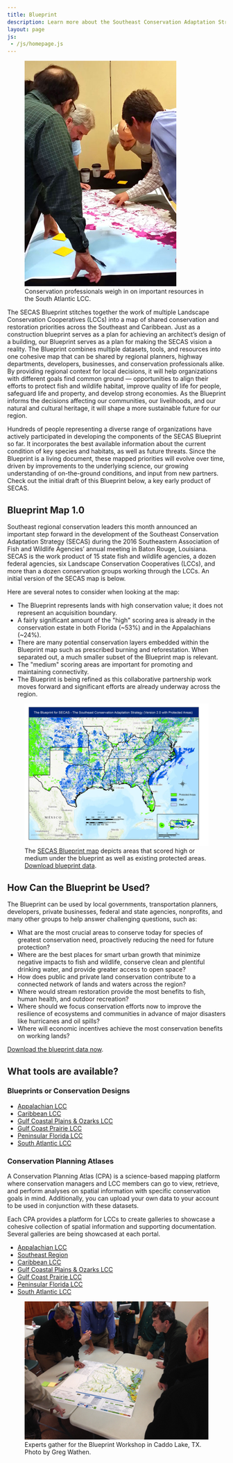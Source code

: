 ```yaml
---
title: Blueprint
description: Learn more about the Southeast Conservation Adaptation Strategy (SECAS) Blueprint
layout: page
js:
 - /js/homepage.js
---
```


<figure class="image-right">
  <img src="./images/south-atlantic-blueprint-2.jpg" alt="A group of conservation professionals investigating a map"/>
  <figcaption>Conservation professionals weigh in on important resources in the South Atlantic LCC.</figcaption>
</figure>

The SECAS Blueprint stitches together the work of multiple Landscape Conservation Cooperatives (LCCs) into a map of shared conservation and restoration priorities across the Southeast and Caribbean. Just as a construction blueprint serves as a plan for achieving an architect’s design of a building, our Blueprint serves as a plan for making the SECAS vision a reality. The Blueprint combines multiple datasets, tools, and resources into one cohesive map that can be shared by regional planners, highway departments, developers, businesses, and conservation professionals alike. By providing regional context for local decisions, it will help organizations with different goals find common ground — opportunities to align their efforts to protect fish and wildlife habitat, improve quality of life for people, safeguard life and property, and develop strong economies. As the Blueprint informs the decisions affecting our communities, our livelihoods, and our natural and cultural heritage, it will shape a more sustainable future for our region.

Hundreds of people representing a diverse range of organizations have actively participated in developing the components of the SECAS Blueprint so far. It incorporates the best available information about the current condition of key species and habitats, as well as future threats. Since the Blueprint is a living document, these mapped priorities will evolve over time, driven by improvements to the underlying science, our growing understanding of on-the-ground conditions, and input from new partners.  Check out the initial draft of this Blueprint below, a key early product of SECAS.

## Blueprint Map 1.0

Southeast regional conservation leaders this month announced an important step forward in the development of the Southeast Conservation Adaptation Strategy (SECAS) during the 2016 Southeastern Association of Fish and Wildlife Agencies’ annual meeting in Baton Rouge, Louisiana.  SECAS is the work product of 15 state fish and wildlife agencies, a dozen federal agencies, six Landscape Conservation Cooperatives (LCCs), and more than a dozen conservation groups working through the LCCs.   An initial version of the SECAS map is below.

Here are several notes to consider when looking at the map:

 - The Blueprint represents lands with high conservation value; it does not represent an acquisition boundary.
 - A fairly significant amount of the "high" scoring area is already in the conservation estate in both Florida (~53%) and in the Appalachians (~24%).
 - There are many potential conservation layers embedded within the Blueprint map such as prescribed burning and reforestation.  When separated out, a much smaller subset of the Blueprint map is relevant.
 - The "medium" scoring areas are important for promoting and maintaining connectivity.
 - The Blueprint is being refined as this collaborative partnership work moves forward and significant efforts are already underway across the region.

<figure>
  <a href="./images/secas-blueprint-2-full-res.jpg" target="_blank">
    <img src="./images/secas-blueprint-2.jpg" alt="A map depicting key areas to fullfil the vision of SECAS.  Map includes protected areas as well as high and medium ranked areas from the blueprint." />
  </a>
  <figcaption>The <a href="./images/secas-blueprint-2-full-res.jpg" target="_blank">SECAS Blueprint map</a> depicts areas that scored high or medium under the blueprint as well as existing protected areas. <a href="https://seregion.databasin.org/datasets/c237c946ba0c49b0957cffea1bfb7ad7" target="_blank">Download blueprint data</a>.</figcaption>
</figure>

## How Can the Blueprint be Used?

The Blueprint can be used by local governments, transportation planners, developers, private businesses, federal and state agencies, nonprofits, and many other groups to help answer challenging questions, such as:

- What are the most crucial areas to conserve today for species of greatest conservation need, proactively reducing the need for future protection?
- Where are the best places for smart urban growth that minimize negative impacts to fish and wildlife, conserve clean and plentiful drinking water, and provide greater access to open space?
- How does public and private land conservation contribute to a connected network of lands and waters across the region?
- Where would stream restoration provide the most benefits to fish, human health, and outdoor recreation?
- Where should we focus conservation efforts now to improve the resilience of ecosystems and communities in advance of major disasters like hurricanes and oil spills?
- Where will economic incentives achieve the most conservation benefits on working lands?

[Download the blueprint data now](https://seregion.databasin.org/datasets/c237c946ba0c49b0957cffea1bfb7ad7).

## What tools are available?

### Blueprints or Conservation Designs
- [Appalachian LCC](http://applcc.org/conservation-design/conservation-design)
- [Caribbean LCC](http://caribbeanlcc.org/)
- [Gulf Coastal Plains &amp; Ozarks LCC](http://gcpolcc.org/blueprint-1-0)
- [Gulf Coast Prairie LCC](http://gulfcoastprairielcc.org/science/)
- [Peninsular Florida LCC](http://peninsularfloridalcc.org/page/science-plan)
- [South Atlantic LCC](http://www.southatlanticlcc.org/blueprint/)

### Conservation Planning Atlases

A Conservation Planning Atlas (CPA) is a science-based mapping platform where conservation managers and LCC members can go to view, retrieve, and perform analyses on spatial information with specific conservation goals in mind. Additionally, you can upload your own data to your account to be used in conjunction with these datasets.

Each CPA provides a platform for LCCs to create galleries to showcase a cohesive collection of spatial information and supporting documentation. Several galleries are being showcased at each portal.

- [Appalachian LCC](https://nalcc.databasin.org/galleries/4a9cde6909894d8da702370bedc4aaba)
- [Southeast Region](https://seregion.databasin.org/)
- [Caribbean LCC](http://caribbeanlcc.org/clcc-atlas/)
- [Gulf Coastal Plains &amp; Ozarks LCC](https://gcpolcc.databasin.org/)
- [Gulf Coast Prairie LCC](https://gcplcc.databasin.org/)
- [Peninsular Florida LCC](http://peninsularfloridalcc.org/page/cpa)
- [South Atlantic LCC](https://salcc.databasin.org/)

<figure>
  <img src="./images/caddo-lake-texas.jpg" alt="A group of conservation professionals crowds around a map to annotate important resources" />
  <figcaption>Experts gather for the Blueprint Workshop in Caddo Lake, TX. Photo by Greg Wathen.</figcaption>
</figure>
